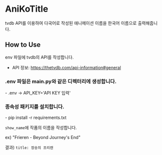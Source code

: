 # AniKoTitle
tvdb API를 이용하여 다국어로 작성된 애니메이션 이름을 한국어 이름으로 출력해줍니다.


## How to Use
env 파일에 tvdb의 API를 작성합니다.
- API 정보: https://thetvdb.com/api-information#general

<h3>.env 파일은 main.py와 같은 디렉터리에 생성합니다.</h3>
- .env -> API_KEY='API KEY 입력'


<h3>종속성 패키지를 설치합니다.</h3>
- pip install -r requirements.txt

`show_name`에 작품의 이름을 작성합니다.

ex) "Frieren - Beyond Journey's End"

결과) `title: 장송의 프리렌`

